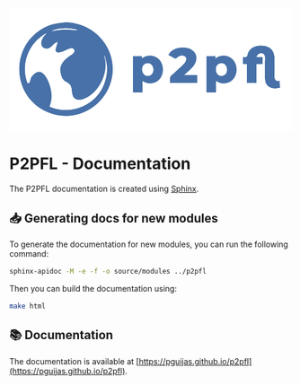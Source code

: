 ![GitHub Logo](../other/logo.png)

# P2PFL - Documentation

The P2PFL documentation is created using [Sphinx](https://www.sphinx-doc.org/en/master/index.html). 


## 📥 Generating docs for new modules

To generate the documentation for new modules, you can run the following command:

```bash
sphinx-apidoc -M -e -f -o source/modules ../p2pfl
```

Then you can build the documentation using:

```bash
make html
```

## 📚 Documentation

The documentation is available at [https://pguijas.github.io/p2pfl](https://pguijas.github.io/p2pfl).